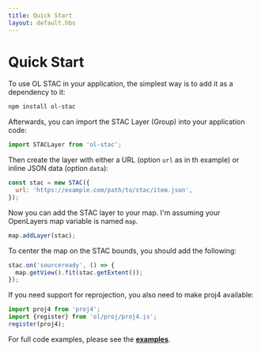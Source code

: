 ```yaml
---
title: Quick Start
layout: default.hbs
---
```


# Quick Start

To use OL STAC in your application, the simplest way is to add it as a dependency to it:
```bash
npm install ol-stac
```

Afterwards, you can import the STAC Layer (Group) into your application code:
```js
import STACLayer from 'ol-stac';
```

Then create the layer with either a URL (option `url` as in th example) or inline JSON data (option `data`):
```js
const stac = new STAC({
  url: 'https://example.com/path/to/stac/item.json',
});
```

Now you can add the STAC layer to your map.
I'm assuming your OpenLayers map variable is named `map`.
```js
map.addLayer(stac);
```

To center the map on the STAC bounds, you should add the following:
```js
stac.on('sourceready', () => {
  map.getView().fit(stac.getExtent());
});
```

If you need support for reprojection, you also need to make proj4 available:
```js
import proj4 from 'proj4';
import {register} from 'ol/proj/proj4.js';
register(proj4);
```

For full code examples, please see the **[examples](/ol-stac/en/latest/examples/)**.
